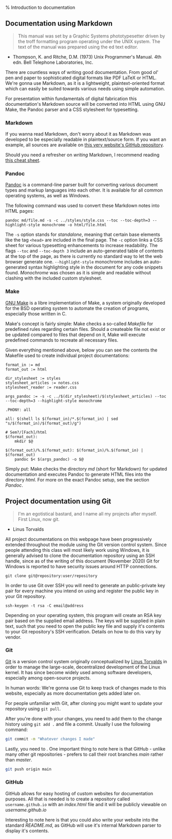 % Introduction to documentation

## Documentation using Markdown

> This manual was set by a Graphic Systems phototypesetter driven by the troff formatting program operating under the UNIX system. The text of the manual was prepared using the ed text editor.

- Thompson, K. and Ritche, D.M. (1973) Unix Programmer's Manual. 4th edn. Bell Telephone Laboratories, Inc.

There are countless ways of writing good documentation. From good ol' pen and paper to sophisticated digital formats like PDF LaTeX or HTML. We're gonna use Markdown, as it is a lightweight, plaintext-oriented format which can easily be suited towards various needs using simple automation.

For presentation within fundamentals of digital fabrication this documentation's Markdown source will be converted into HTML using GNU Make, the Pandoc parser and a CSS stylesheet for typesetting.

### Markdown

If you wanna read Markdown, don't worry about it as Markdown was developed to be especially readable in plaintext/source form. If you want an example, all sources are available on [this very website's GitHub repository](https://github.com/zibonbadi/zibonbadi.github.io).

Should you need a refresher on *writing* Markdown, I recommend reading [this cheat sheet](https://www.markdownguide.org/cheat-sheet).

### Pandoc

[Pandoc](https://pandoc.org/) is a command-line parser built for converting various document types and markup languages into each other. It is available for all common operating systems, as well as Windows.

The following command was used to convert these Markdown notes into HTML pages:

	pandoc md/file.md -s -c ../styles/style.css --toc --toc-depth=3 --highlight-style monochrome -o html/file.html

The `-s` option stands for *standalone*, meaning that certain base elements like the tag `<head>` are included in the final page.
The `-c` option links a CSS sheet for various typesetting enhancements to increase readability.
The flags `--toc` and `--toc-depth 3` include an auto-generated table of contents at the top of the page, as there is currently no standard way to let the web browser generate one.
`--highlight-style` monochrome includes an auto-generated syntax highlighting style in the document for any code snippets found. *Monochrome* was chosen as it is simple and readable without clashing with the included custom stylesheet.

### Make

[GNU Make](https://www.gnu.org/software/make/) is a libre implementation of Make, a system originally developed for the BSD operating system to automate the creation of programs, especially those written in C.

Make's concept is fairly simple: Make checks a so-called *Makefile* for predefined rules regarding certain files. Should a createable file not exist or be updated compared to files that depend on it, Make will execute predefined commands to recreate all necessary files.

Given everything mentioned above, below you can see the contents the Makefile used to create individual project documentations:

```Make
format_in := md
format_out := html

dir_stylesheet := styles
stylesheet_articles := notes.css
stylesheet_reader := reader.css

args_pandoc := -s -c ../$(dir_stylesheet)/$(stylesheet_articles) --toc --toc-depth=3 --highlight-style monochrome

.PHONY: all

all: $(shell ls $(format_in)/*.$(format_in) | sed "s/$(format_in)/$(format_out)/g")

# Sem?/[Fach]/html
$(format_out):
	mkdir $@

$(format_out)/%.$(format_out): $(format_in)/%.$(format_in) | $(format_out)
	pandoc $< $(args_pandoc) -o $@ 
```

Simply put: Make checks the directory *md* (short for Markdown) for updated documentation and executes Pandoc to generate HTML files into the directory *html*. For more on the exact Pandoc setup, see the section *Pandoc*.

## Project documentation using Git

> I'm an egotistical bastard, and I name all my projects after myself. First Linux, now git.

- Linus Torvalds

All project documentations on this webpage have been progressively extended throughout the module using the Git version control system. Since people attending this class will most likely work using Windows, it is generally advised to clone the documentation repository using an SSH handle, since as of the writing of this document (November 2020) Git for Windows is reported to have security issues around HTTP connections.

	git clone git@repository:user/repository

In order to use Git over SSH you will need to generate an public-private key pair for every machine you intend on using and register the public key in your Git repository.

	ssh-keygen -t rsa -C email@address

Depending on your operating system, this program will create an RSA key pair based on the supplied email address. The keys will be supplied in plain text, such that you need to open the public key file and supply it's contents to your Git repository's SSH verification. Details on how to do this vary by vendor.

### Git

[Git](https://git-scm.com/) is a version control system originally conceptualized by [Linus Torvalds]( https://en.wikipedia.org/wiki/Linus_Torvalds ) in order to manage the large-scale, decentralized development of the Linux kernel. It has since become widely used among software developers, especially among open-source projects.

In human words: We're gonna use Git to keep track of changes made to this website, especially as more documentation gets added later on.

For people unfamiliar with Git, after cloning you might want to update your repository using `git pull`.

After you're done with your changes, you need to add them to the change history using `git add .` and file a commit. Usually I use the following command:

```Bash
git commit -m "Whatever changes I made"
```

Lastly, you need to . One important thing to note here is that GitHub - unlike many other git repositories - prefers to call their root branches *main* rather than *master*.

```Bash
git push origin main
```

### GitHub

GitHub allows for easy hosting of custom websites for documentation purposes. All that is needed is to create a repository called `username.github.io` with an *index.html* file and it will be publicly viewable on *username.github.io*

Interesting to note here is that you could also write your website into the standard *README.md*, as GitHub will use it's internal Markdown parser to display it's contents.
